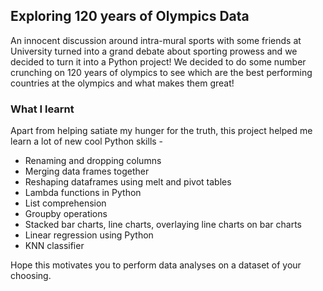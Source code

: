 ## Exploring 120 years of Olympics Data

An innocent discussion around intra-mural sports with some friends at University turned into a grand debate about sporting prowess and we decided to turn it into a Python project! We decided to do some number crunching on 120 years of olympics to see which are the best performing countries at the olympics and what makes them great! <br>

### What I learnt
Apart from helping satiate my hunger for the truth, this project helped me learn a lot of new cool Python skills - <br>

* Renaming and dropping columns
* Merging data frames together 
* Reshaping dataframes using melt and pivot tables
* Lambda functions in Python
* List comprehension
* Groupby operations
* Stacked bar charts, line charts, overlaying line charts on bar charts
* Linear regression using Python
* KNN classifier

Hope this motivates you to perform data analyses on a dataset of your choosing.
